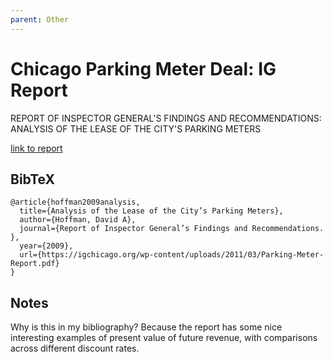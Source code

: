 ```yaml
---
parent: Other
---
```


# Chicago Parking Meter Deal: IG Report

REPORT OF INSPECTOR GENERAL'S FINDINGS AND RECOMMENDATIONS: 
ANALYSIS OF THE LEASE OF THE CITY'S PARKING METERS


[link to report](https://igchicago.org/wp-content/uploads/2011/03/Parking-Meter-Report.pdf)



## BibTeX
```
@article{hoffman2009analysis,
  title={Analysis of the Lease of the City’s Parking Meters},
  author={Hoffman, David A},
  journal={Report of Inspector General’s Findings and Recommendations. },
  year={2009},
  url={https://igchicago.org/wp-content/uploads/2011/03/Parking-Meter-Report.pdf}
}
```

## Notes

Why is this in my bibliography? Because the report has some nice interesting examples of present value of future revenue, 
with comparisons across different discount rates.
